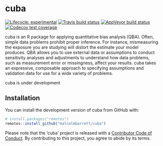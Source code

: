 
<!-- README.md is generated from README.Rmd. Please edit that file -->

# cuba

<!-- badges: start -->

[![Lifecycle:
experimental](https://img.shields.io/badge/lifecycle-experimental-orange.svg)](https://www.tidyverse.org/lifecycle/#experimental)
[![Travis build
status](https://travis-ci.org/malcolmbarrett/cuba.svg?branch=master)](https://travis-ci.org/malcolmbarrett/cuba)
[![AppVeyor build
status](https://ci.appveyor.com/api/projects/status/github/malcolmbarrett/cuba?branch=master&svg=true)](https://ci.appveyor.com/project/malcolmbarrett/cuba)
[![Codecov test
coverage](https://codecov.io/gh/malcolmbarrett/cuba/branch/master/graph/badge.svg)](https://codecov.io/gh/malcolmbarrett/cuba?branch=master)
<!-- badges: end -->

cuba is an R package for applying quantitative bias analysis (QBA).
Often, simple data problems prohibit proper inference. For instance,
mismeasuring the exposure you are studying will distort the estimate
your model produces. QBA allows you to use external data or assumptions
to conduct sensitivity analyses and adjustments to understand how data
problems, such as measurement error or missingness, affect your results.
cuba takes an expressive, composable approach to specifying assumptions
and validation data for use for a wide variety of problems.

cuba is under development

## Installation

You can install the development version of cuba from GitHub with:

``` r
# install.packages("remotes")
remotes::install_github("malcolmbarrett/cuba")
```

Please note that the ‘cuba’ project is released with a [Contributor Code
of Conduct](CODE_OF_CONDUCT.md). By contributing to this project, you
agree to abide by its terms.
